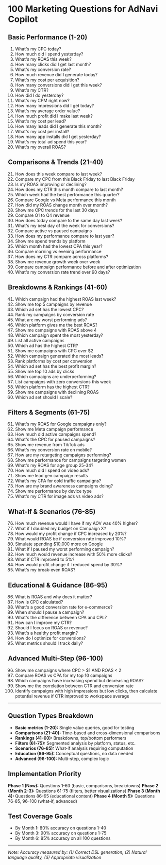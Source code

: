 # 100 Marketing Questions for AdNavi Copilot

## Basic Performance (1-20)

1. What's my CPC today?
2. How much did I spend yesterday?
3. What's my ROAS this week?
4. How many clicks did I get last month?
5. What's my conversion rate?
6. How much revenue did I generate today?
7. What's my cost per acquisition?
8. How many conversions did I get this week?
9. What's my CTR?
10. How did I do yesterday?
11. What's my CPM right now?
12. How many impressions did I get today?
13. What's my average order value?
14. How much profit did I make last week?
15. What's my cost per lead?
16. How many leads did I generate this month?
17. What's my cost per install?
18. How many app installs did I get yesterday?
19. What's my total ad spend this year?
20. What's my overall ROAS?

## Comparisons & Trends (21-40)

21. How does this week compare to last week?
22. Compare my CPC from this Black Friday to last Black Friday
23. Is my ROAS improving or declining?
24. How does my CTR this month compare to last month?
25. Which week had the best performance this quarter?
26. Compare Google vs Meta performance this month
27. How did my ROAS change month over month?
28. Show me CPC trends for the last 30 days
29. Compare Q1 to Q4 revenue
30. How does today compare to the same day last week?
31. What's my best day of the week for conversions?
32. Compare active vs paused campaigns
33. How does my performance compare to last year?
34. Show me spend trends by platform
35. Which month had the lowest CPA this year?
36. Compare morning vs evening performance
37. How does my CTR compare across platforms?
38. Show me revenue growth week over week
39. Compare campaign performance before and after optimization
40. What's my conversion rate trend over 90 days?

## Breakdowns & Rankings (41-60)

41. Which campaign had the highest ROAS last week?
42. Show me top 5 campaigns by revenue
43. Which ad set has the lowest CPC?
44. Rank my campaigns by conversion rate
45. What are my worst performing ads?
46. Which platform gives me the best ROAS?
47. Show me campaigns with ROAS above 4
48. Which campaign spent the most yesterday?
49. List all active campaigns
50. Which ad has the highest CTR?
51. Show me campaigns with CPC over $2
52. Which campaign generated the most leads?
53. Rank platforms by cost per conversion
54. Which ad set has the best profit margin?
55. Show me top 10 ads by clicks
56. Which campaigns are underperforming?
57. List campaigns with zero conversions this week
58. Which platform has the highest CTR?
59. Show me campaigns with declining ROAS
60. Which ad set should I scale?

## Filters & Segments (61-75)

61. What's my ROAS for Google campaigns only?
62. Show me Meta campaign performance
63. How much did active campaigns spend?
64. What's the CPC for paused campaigns?
65. Show me revenue from TikTok ads
66. What's my conversion rate on mobile?
67. How are my retargeting campaigns performing?
68. Show me performance for campaigns targeting women
69. What's my ROAS for age group 25-34?
70. How much did I spend on video ads?
71. Show me lead gen campaign results
72. What's my CPA for cold traffic campaigns?
73. How are my brand awareness campaigns doing?
74. Show me performance by device type
75. What's my CTR for image ads vs video ads?

## What-If & Scenarios (76-85)

76. How much revenue would I have if my AOV was 40% higher?
77. What if I doubled my budget on Campaign X?
78. How would my profit change if CPC increased by 20%?
79. What would ROAS be if conversion rate improved 10%?
80. Simulate spending $10,000 more on Google
81. What if I paused my worst performing campaign?
82. How much would revenue increase with 50% more clicks?
83. What if CTR improved to 5%?
84. How would profit change if I reduced spend by 30%?
85. What's my break-even ROAS?

## Educational & Guidance (86-95)

86. What is ROAS and why does it matter?
87. How is CPC calculated?
88. What's a good conversion rate for e-commerce?
89. When should I pause a campaign?
90. What's the difference between CPA and CPL?
91. How can I improve my CTR?
92. Should I focus on ROAS or revenue?
93. What's a healthy profit margin?
94. How do I optimize for conversions?
95. What metrics should I track daily?

## Advanced Multi-Step (96-100)

96. Show me campaigns where CPC > $1 AND ROAS < 2
97. Compare ROAS vs CPA for my top 10 campaigns
98. Which campaigns have increasing spend but decreasing ROAS?
99. Show me the correlation between CTR and conversion rate
100. Identify campaigns with high impressions but low clicks, then calculate potential revenue if CTR improved to workspace average

---

## Question Types Breakdown

- **Basic metrics (1-20):** Single value queries, good for testing
- **Comparisons (21-40):** Time-based and cross-dimensional comparisons
- **Rankings (41-60):** Breakdowns, top/bottom performers
- **Filters (61-75):** Segmented analysis by platform, status, etc.
- **Scenarios (76-85):** What-if analysis requiring computation
- **Education (86-95):** Conceptual questions, no data needed
- **Advanced (96-100):** Multi-step, complex logic

## Implementation Priority

**Phase 1 (Now):** Questions 1-60 (basic, comparisons, breakdowns)
**Phase 2 (Month 2-3):** Questions 61-75 (filters, better visualizations)
**Phase 3 (Month 4):** Questions 86-95 (educational content)
**Phase 4 (Month 5):** Questions 76-85, 96-100 (what-if, advanced)

## Test Coverage Goals

- By Month 1: 80% accuracy on questions 1-40
- By Month 3: 90% accuracy on questions 1-75
- By Month 6: 85% accuracy on all 100 questions

---

*Note: Accuracy measured by: (1) Correct DSL generation, (2) Natural language quality, (3) Appropriate visualization*